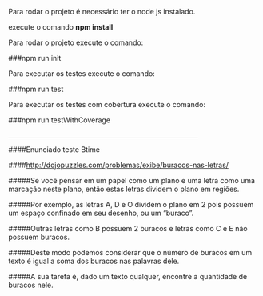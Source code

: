 Para rodar o projeto é necessário ter o node js instalado.

execute o comando **npm install**

Para rodar o projeto execute o comando:

###npm run init

Para executar os testes execute o comando:

###npm run test

Para executar os testes com cobertura execute o comando:

###npm run testWithCoverage

`_____________________________________________________`

####Enunciado teste Btime

####http://dojopuzzles.com/problemas/exibe/buracos-nas-letras/

#####Se você pensar em um papel como um plano e uma letra como uma marcação neste plano, então estas letras dividem o plano em regiões.

#####Por exemplo, as letras A, D e O dividem o plano em 2 pois possuem um espaço confinado em seu desenho, ou um “buraco”.

#####Outras letras como B possuem 2 buracos e letras como C e E não possuem buracos.

#####Deste modo podemos considerar que o número de buracos em um texto é igual a soma dos buracos nas palavras dele.

#####A sua tarefa é, dado um texto qualquer, encontre a quantidade de buracos nele.
